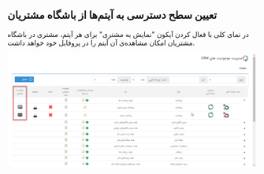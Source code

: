 ## تعیین سطح دسترسی به آیتم‌ها از باشگاه مشتریان


در نمای کلی با فعال کردن آیکون "نمایش به مشتری" برای هر آیتم، مشتری در باشگاه مشتریان امکان مشاهده‌ی آن آیتم را در پروفایل خود خواهد داشت.

![](namayesh-moshatri.png)



